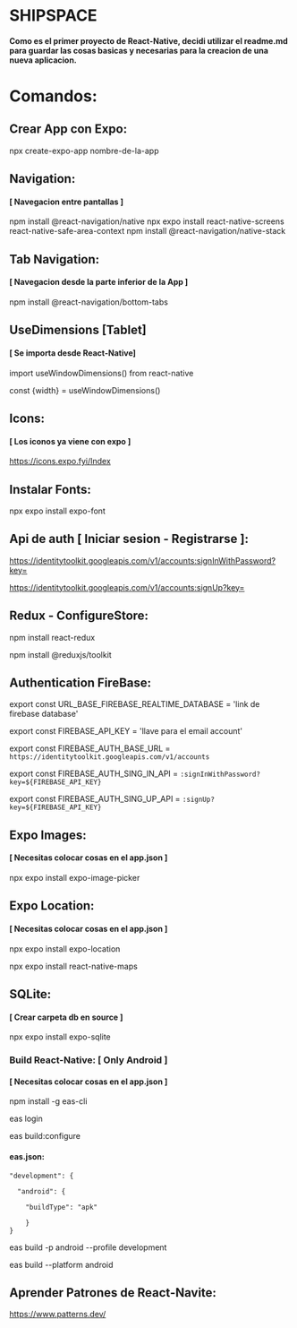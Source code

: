 
# SHIPSPACE

#### Como es el primer proyecto de React-Native, decidi utilizar el readme.md para guardar las cosas basicas y necesarias para la creacion de una nueva aplicacion.

# Comandos:

## Crear App con Expo:

npx create-expo-app nombre-de-la-app

## Navigation:
#### [ Navegacion entre pantallas ]

npm install @react-navigation/native
npx expo install react-native-screens react-native-safe-area-context
npm install @react-navigation/native-stack

## Tab Navigation:
#### [ Navegacion desde la parte inferior de la App ]

npm install @react-navigation/bottom-tabs

## UseDimensions [Tablet]
#### [ Se importa desde React-Native]

import useWindowDimensions() from react-native

const {width} = useWindowDimensions()


## Icons:
#### [ Los iconos ya viene con expo ]

https://icons.expo.fyi/Index

## Instalar Fonts: 

npx expo install expo-font

## Api de auth [ Iniciar sesion - Registrarse ]:

https://identitytoolkit.googleapis.com/v1/accounts:signInWithPassword?key=

https://identitytoolkit.googleapis.com/v1/accounts:signUp?key=



## Redux - ConfigureStore:

npm install react-redux

npm install @reduxjs/toolkit


## Authentication FireBase: 

export const URL_BASE_FIREBASE_REALTIME_DATABASE = 
'link de firebase database'

export const FIREBASE_API_KEY = 
'llave para el email account'

export const FIREBASE_AUTH_BASE_URL = `https://identitytoolkit.googleapis.com/v1/accounts`

export const FIREBASE_AUTH_SING_IN_API = 
`:signInWithPassword?key=${FIREBASE_API_KEY}`

export const FIREBASE_AUTH_SING_UP_API =
`:signUp?key=${FIREBASE_API_KEY}`



## Expo Images:
#### [ Necesitas colocar cosas en el app.json ]

npx expo install expo-image-picker


## Expo Location: 
#### [ Necesitas colocar cosas en el app.json ]

npx expo install expo-location

npx expo install react-native-maps




## SQLite:
#### [ Crear carpeta db en source ]

npx expo install expo-sqlite


### Build React-Native:  [ Only Android ]
#### [ Necesitas colocar cosas en el app.json ]

npm install -g eas-cli

eas login

eas build:configure

#### eas.json:

    "development": {

      "android": {

        "buildType": "apk"

        }
    }

eas build -p android --profile development

eas build --platform android

## Aprender Patrones de React-Navite:

https://www.patterns.dev/